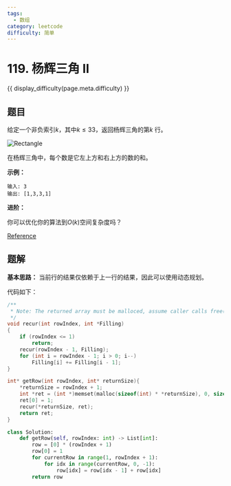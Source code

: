 ```yaml
---
tags:
  - 数组
category: leetcode
difficulty: 简单
---
```


# 119. 杨辉三角 II

{{ display_difficulty(page.meta.difficulty) }}

## 题目

给定一个非负索引$k$，其中$k\leq33$，返回杨辉三角的第$k$ 行。

![Rectangle](https://upload.wikimedia.org/wikipedia/commons/0/0d/PascalTriangleAnimated2.gif)

在杨辉三角中，每个数是它左上方和右上方的数的和。

**示例：**
```
输入: 3
输出: [1,3,3,1]
```
**进阶：**

你可以优化你的算法到$O(k)$空间复杂度吗？

[Reference](https://leetcode-cn.com/problems/pascals-triangle-ii/)

## 题解

**基本思路：** 当前行的结果仅依赖于上一行的结果，因此可以使用动态规划。

代码如下：

```c
/**
 * Note: The returned array must be malloced, assume caller calls free().
 */
void recur(int rowIndex, int *Filling)
{
    if (rowIndex <= 1)
        return;
    recur(rowIndex - 1, Filling);
    for (int i = rowIndex - 1; i > 0; i--)
        Filling[i] += Filling[i - 1];
}

int* getRow(int rowIndex, int* returnSize){
    *returnSize = rowIndex + 1;
    int *ret = (int *)memset(malloc(sizeof(int) * *returnSize), 0, sizeof(int) * *returnSize);
    ret[0] = 1;
    recur(*returnSize, ret);
    return ret;
}
```

```python
class Solution:
    def getRow(self, rowIndex: int) -> List[int]:
        row = [0] * (rowIndex + 1)
        row[0] = 1
        for currentRow in range(1, rowIndex + 1):
            for idx in range(currentRow, 0, -1):
                row[idx] = row[idx - 1] + row[idx]
        return row
```
